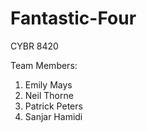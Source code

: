 # Fantastic-Four
CYBR 8420

Team Members:
1. Emily Mays
2. Neil Thorne
3. Patrick Peters
4. Sanjar Hamidi
